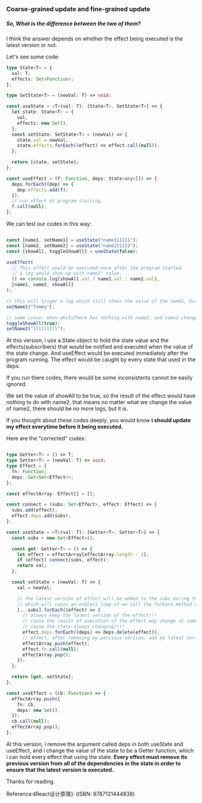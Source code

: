 ### Coarse-grained update and fine-grained update

##### So, What is the difference between the two of them?

I think the answer depends on whether the effect being executed is the latest version or not.


Let's see some code:

```typescript
type State<T> = {
  val: T;
  effects: Set<Function>;
};

type SetState<T> = (newVal: T) => void;

const useState = <T>(val: T): [State<T>, SetState<T>] => {
  let state: State<T> = {
    val,
    effects: new Set(),
  };
  const setState: SetState<T> = (newVal) => {
    state.val = newVal;
    state.effects.forEach((effect) => effect.call(null));
  };

  return [state, setState];
};

const useEffect = (f: Function, deps: State<any>[]) => {
  deps.forEach((dep) => {
    dep.effects.add(f);
  });
  // run effect at program starting.
  f.call(null);
};

```

We can test our codes in this way:

```typescript

const [name1, setName1] = useState("name111111");
const [name2, setName2] = useState("name222222");
const [showAll, toggleShowAll] = useState(false);

useEffect(
  // This effect would be executed once after the program started.
  // a log would show up with name2' value.
  () => console.log(showAll.val ? name1.val : name2.val),
  [name1, name2, showAll]
);

// this will triger a log which still shows the value of the name2, but we are using name1 !!
setName1("Tommy");

// same issue: when whoIsThere has nothing with name2, and name2 changes, more logs show up.
toggleShowAll(true);
setName2("lllllllll");
```

At this version, i use a State object to hold the state value and the effects(subscribers) that would be notified and executed when the value of the state change. And useEffect would be executed immediately after the program running. The effect would be caught by every state that used in the deps.

If you run there codes, there would be some inconsistents cannot be easily ignored.

We set the value of showAll to be true, so the result of the effect would have nothing to do with name2, that means no matter what we change the value of name2, there should be no more logs, but it is. 

If you thought about these codes deeply, you would know <b>i should update my effect everytime before it being executed.</b>

Here are the "corrected" codes:

```typescript

type Getter<T> = () => T;
type Setter<T> = (newVal: T) => void;
type Effect = {
  fn: Function;
  deps: Set<Set<Effect>>;
};

const effectArray: Effect[] = [];

const connect = (subs: Set<Effect>, effect: Effect) => {
  subs.add(effect);
  effect.deps.add(subs);
};

const useState = <T>(val: T): [Getter<T>, Setter<T>] => {
  const subs = new Set<Effect>();

  const get: Getter<T> = () => {
    let effect = effectArray[effectArray.length - 1];
    if (effect) connect(subs, effect);
    return val;
  };

  const setState = (newVal: T) => {
    val = newVal;

    // the latest version of effect will be added to the subs during the execution of forEach,
    // which will cause an endless loop of we call the forEach method on subs directly!!!
    [...subs].forEach((effect) => {
      // always keep the latest version of the effect!!!
      // cause the result of execution of the effect may change at some time.
      // cause the state always changing!!!!
      effect.deps.forEach((deps) => deps.delete(effect));
      // effect: after removing my pervious version, add my latest version!!
      effectArray.push(effect);
      effect.fn.call(null);
      effectArray.pop();
    });
  };

  return [get, setState];
};

const useEffect = (cb: Function) => {
  effectArray.push({
    fn: cb,
    deps: new Set(),
  });
  cb.call(null);
  effectArray.pop();
};


```

At this version, i remove the argument called deps in both useState and useEffect, and i change the value of the state to be a Getter function, which i can hold every effect that using the state. <b>Every effect must remove its previous version from all of the dependencies in the state in order to ensure that the latest version is executed.</b>

Thanks for reading.



Reference:《React设计原理》(ISBN: 9787121444838)